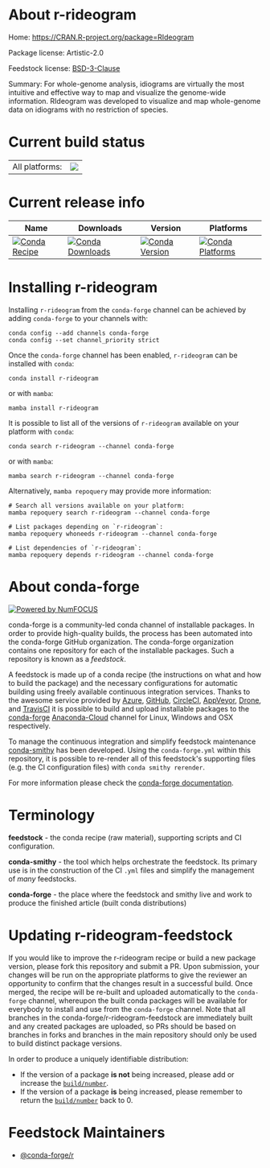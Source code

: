 About r-rideogram
=================

Home: https://CRAN.R-project.org/package=RIdeogram

Package license: Artistic-2.0

Feedstock license: [BSD-3-Clause](https://github.com/conda-forge/r-rideogram-feedstock/blob/main/LICENSE.txt)

Summary: For whole-genome analysis, idiograms are virtually the most intuitive and effective way to map and visualize the genome-wide information. RIdeogram was developed to visualize and map whole-genome data on idiograms with no restriction of species.

Current build status
====================


<table><tr><td>All platforms:</td>
    <td>
      <a href="https://dev.azure.com/conda-forge/feedstock-builds/_build/latest?definitionId=8891&branchName=main">
        <img src="https://dev.azure.com/conda-forge/feedstock-builds/_apis/build/status/r-rideogram-feedstock?branchName=main">
      </a>
    </td>
  </tr>
</table>

Current release info
====================

| Name | Downloads | Version | Platforms |
| --- | --- | --- | --- |
| [![Conda Recipe](https://img.shields.io/badge/recipe-r--rideogram-green.svg)](https://anaconda.org/conda-forge/r-rideogram) | [![Conda Downloads](https://img.shields.io/conda/dn/conda-forge/r-rideogram.svg)](https://anaconda.org/conda-forge/r-rideogram) | [![Conda Version](https://img.shields.io/conda/vn/conda-forge/r-rideogram.svg)](https://anaconda.org/conda-forge/r-rideogram) | [![Conda Platforms](https://img.shields.io/conda/pn/conda-forge/r-rideogram.svg)](https://anaconda.org/conda-forge/r-rideogram) |

Installing r-rideogram
======================

Installing `r-rideogram` from the `conda-forge` channel can be achieved by adding `conda-forge` to your channels with:

```
conda config --add channels conda-forge
conda config --set channel_priority strict
```

Once the `conda-forge` channel has been enabled, `r-rideogram` can be installed with `conda`:

```
conda install r-rideogram
```

or with `mamba`:

```
mamba install r-rideogram
```

It is possible to list all of the versions of `r-rideogram` available on your platform with `conda`:

```
conda search r-rideogram --channel conda-forge
```

or with `mamba`:

```
mamba search r-rideogram --channel conda-forge
```

Alternatively, `mamba repoquery` may provide more information:

```
# Search all versions available on your platform:
mamba repoquery search r-rideogram --channel conda-forge

# List packages depending on `r-rideogram`:
mamba repoquery whoneeds r-rideogram --channel conda-forge

# List dependencies of `r-rideogram`:
mamba repoquery depends r-rideogram --channel conda-forge
```


About conda-forge
=================

[![Powered by
NumFOCUS](https://img.shields.io/badge/powered%20by-NumFOCUS-orange.svg?style=flat&colorA=E1523D&colorB=007D8A)](https://numfocus.org)

conda-forge is a community-led conda channel of installable packages.
In order to provide high-quality builds, the process has been automated into the
conda-forge GitHub organization. The conda-forge organization contains one repository
for each of the installable packages. Such a repository is known as a *feedstock*.

A feedstock is made up of a conda recipe (the instructions on what and how to build
the package) and the necessary configurations for automatic building using freely
available continuous integration services. Thanks to the awesome service provided by
[Azure](https://azure.microsoft.com/en-us/services/devops/), [GitHub](https://github.com/),
[CircleCI](https://circleci.com/), [AppVeyor](https://www.appveyor.com/),
[Drone](https://cloud.drone.io/welcome), and [TravisCI](https://travis-ci.com/)
it is possible to build and upload installable packages to the
[conda-forge](https://anaconda.org/conda-forge) [Anaconda-Cloud](https://anaconda.org/)
channel for Linux, Windows and OSX respectively.

To manage the continuous integration and simplify feedstock maintenance
[conda-smithy](https://github.com/conda-forge/conda-smithy) has been developed.
Using the ``conda-forge.yml`` within this repository, it is possible to re-render all of
this feedstock's supporting files (e.g. the CI configuration files) with ``conda smithy rerender``.

For more information please check the [conda-forge documentation](https://conda-forge.org/docs/).

Terminology
===========

**feedstock** - the conda recipe (raw material), supporting scripts and CI configuration.

**conda-smithy** - the tool which helps orchestrate the feedstock.
                   Its primary use is in the construction of the CI ``.yml`` files
                   and simplify the management of *many* feedstocks.

**conda-forge** - the place where the feedstock and smithy live and work to
                  produce the finished article (built conda distributions)


Updating r-rideogram-feedstock
==============================

If you would like to improve the r-rideogram recipe or build a new
package version, please fork this repository and submit a PR. Upon submission,
your changes will be run on the appropriate platforms to give the reviewer an
opportunity to confirm that the changes result in a successful build. Once
merged, the recipe will be re-built and uploaded automatically to the
`conda-forge` channel, whereupon the built conda packages will be available for
everybody to install and use from the `conda-forge` channel.
Note that all branches in the conda-forge/r-rideogram-feedstock are
immediately built and any created packages are uploaded, so PRs should be based
on branches in forks and branches in the main repository should only be used to
build distinct package versions.

In order to produce a uniquely identifiable distribution:
 * If the version of a package **is not** being increased, please add or increase
   the [``build/number``](https://docs.conda.io/projects/conda-build/en/latest/resources/define-metadata.html#build-number-and-string).
 * If the version of a package **is** being increased, please remember to return
   the [``build/number``](https://docs.conda.io/projects/conda-build/en/latest/resources/define-metadata.html#build-number-and-string)
   back to 0.

Feedstock Maintainers
=====================

* [@conda-forge/r](https://github.com/conda-forge/r/)

